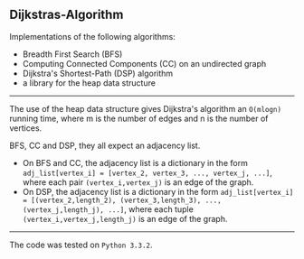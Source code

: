 Dijkstras-Algorithm
-------------------

Implementations of the following algorithms:
* Breadth First Search (BFS)
* Computing Connected Components (CC) on an undirected graph
* Dijkstra's Shortest-Path (DSP) algorithm
* a library for the heap data structure

* * *

The use of the heap data structure gives Dijkstra's algorithm an `O(mlogn)` running time, where m is the number of edges and n is the number of vertices.

BFS, CC and DSP, they all expect an adjacency list.
* On BFS and CC, the adjacency list is a dictionary in the form `adj_list[vertex_i] = [vertex_2, vertex_3, ..., vertex_j, ...]`, where each pair `(vertex_i,vertex_j)` is an edge of the graph.
* On DSP, the adjacency list is a dictionary in the form `adj_list[vertex_i] = [(vertex_2,length_2), (vertex_3,length_3), ..., (vertex_j,length_j), ...]`, where each tuple `(vertex_i,vertex_j,length_j)` is an edge of the graph.

* * *

The code was tested on `Python 3.3.2`.
